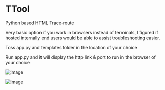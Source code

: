 # TTool
Python based HTML Trace-route


Very basic option if you work in browsers instead of terminals, I figured if hosted internally end users would be able to assist troubleshooting easier.

Toss app.py and templates folder in the location of your choice

Run app.py and it will display the http link & port to run in the browser of your choice

![image](https://github.com/user-attachments/assets/01110ab6-f69e-4ecf-a683-ee7c3dc7c626)

![image](https://github.com/user-attachments/assets/b64d7d84-e772-4863-b401-9a3cbcfdc692)
